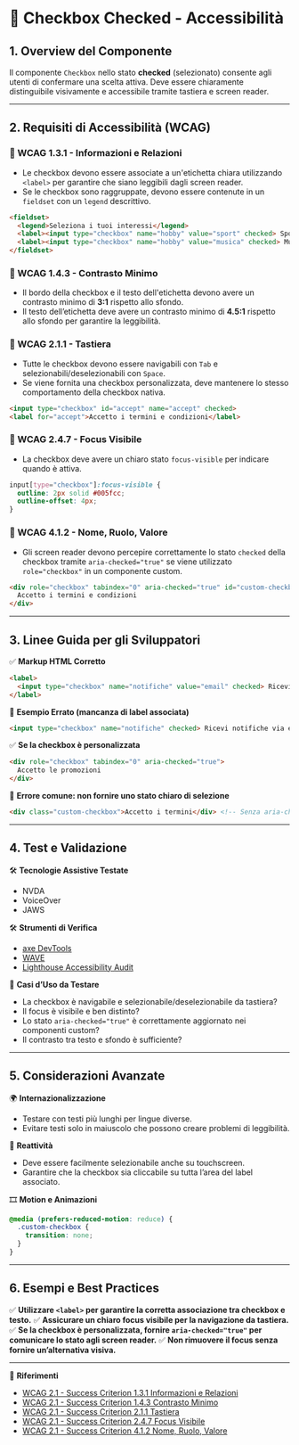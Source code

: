 # 📌 Checkbox Checked - Accessibilità

## 1. Overview del Componente
Il componente `Checkbox` nello stato **checked** (selezionato) consente agli utenti di confermare una scelta attiva. Deve essere chiaramente distinguibile visivamente e accessibile tramite tastiera e screen reader.

---

## 2. Requisiti di Accessibilità (WCAG)

### 🔹 WCAG 1.3.1 - Informazioni e Relazioni
- Le checkbox devono essere associate a un'etichetta chiara utilizzando `<label>` per garantire che siano leggibili dagli screen reader.
- Se le checkbox sono raggruppate, devono essere contenute in un `fieldset` con un `legend` descrittivo.

```html
<fieldset>
  <legend>Seleziona i tuoi interessi</legend>
  <label><input type="checkbox" name="hobby" value="sport" checked> Sport</label>
  <label><input type="checkbox" name="hobby" value="musica" checked> Musica</label>
</fieldset>
```

### 🔹 WCAG 1.4.3 - Contrasto Minimo
- Il bordo della checkbox e il testo dell'etichetta devono avere un contrasto minimo di **3:1** rispetto allo sfondo.
- Il testo dell’etichetta deve avere un contrasto minimo di **4.5:1** rispetto allo sfondo per garantire la leggibilità.

### 🔹 WCAG 2.1.1 - Tastiera
- Tutte le checkbox devono essere navigabili con `Tab` e selezionabili/deselezionabili con `Space`.
- Se viene fornita una checkbox personalizzata, deve mantenere lo stesso comportamento della checkbox nativa.

```html
<input type="checkbox" id="accept" name="accept" checked>
<label for="accept">Accetto i termini e condizioni</label>
```

### 🔹 WCAG 2.4.7 - Focus Visibile
- La checkbox deve avere un chiaro stato `focus-visible` per indicare quando è attiva.

```css
input[type="checkbox"]:focus-visible {
  outline: 2px solid #005fcc;
  outline-offset: 4px;
}
```

### 🔹 WCAG 4.1.2 - Nome, Ruolo, Valore
- Gli screen reader devono percepire correttamente lo stato `checked` della checkbox tramite `aria-checked="true"` se viene utilizzato `role="checkbox"` in un componente custom.

```html
<div role="checkbox" tabindex="0" aria-checked="true" id="custom-checkbox">
  Accetto i termini e condizioni
</div>
```

---

## 3. Linee Guida per gli Sviluppatori

✅ **Markup HTML Corretto**
```html
<label>
  <input type="checkbox" name="notifiche" value="email" checked> Ricevi notifiche via email
</label>
```

🚫 **Esempio Errato (mancanza di label associata)**
```html
<input type="checkbox" name="notifiche" checked> Ricevi notifiche via email <!-- Non associato correttamente -->
```

✅ **Se la checkbox è personalizzata**
```html
<div role="checkbox" tabindex="0" aria-checked="true">
  Accetto le promozioni
</div>
```

🚫 **Errore comune: non fornire uno stato chiaro di selezione**
```html
<div class="custom-checkbox">Accetto i termini</div> <!-- Senza aria-checked -->
```

---

## 4. Test e Validazione

🛠 **Tecnologie Assistive Testate**
- NVDA
- VoiceOver
- JAWS

🛠 **Strumenti di Verifica**
- [axe DevTools](https://www.deque.com/axe/)
- [WAVE](https://wave.webaim.org/)
- [Lighthouse Accessibility Audit](https://developers.google.com/web/tools/lighthouse/)

🎯 **Casi d’Uso da Testare**
- La checkbox è navigabile e selezionabile/deselezionabile da tastiera?
- Il focus è visibile e ben distinto?
- Lo stato `aria-checked="true"` è correttamente aggiornato nei componenti custom?
- Il contrasto tra testo e sfondo è sufficiente?

---

## 5. Considerazioni Avanzate

🌍 **Internazionalizzazione**
- Testare con testi più lunghi per lingue diverse.
- Evitare testi solo in maiuscolo che possono creare problemi di leggibilità.

📱 **Reattività**
- Deve essere facilmente selezionabile anche su touchscreen.
- Garantire che la checkbox sia cliccabile su tutta l’area del label associato.

🎞 **Motion e Animazioni**
```css
@media (prefers-reduced-motion: reduce) {
  .custom-checkbox {
    transition: none;
  }
}
```

---

## 6. Esempi e Best Practices
✅ **Utilizzare `<label>` per garantire la corretta associazione tra checkbox e testo.**
✅ **Assicurare un chiaro focus visibile per la navigazione da tastiera.**
✅ **Se la checkbox è personalizzata, fornire `aria-checked="true"` per comunicare lo stato agli screen reader.**
✅ **Non rimuovere il focus senza fornire un’alternativa visiva.**

---

📌 **Riferimenti**
- [WCAG 2.1 - Success Criterion 1.3.1 Informazioni e Relazioni](https://www.w3.org/TR/WCAG21/#info-and-relationships)
- [WCAG 2.1 - Success Criterion 1.4.3 Contrasto Minimo](https://www.w3.org/TR/WCAG21/#contrast-minimum)
- [WCAG 2.1 - Success Criterion 2.1.1 Tastiera](https://www.w3.org/TR/WCAG21/#keyboard)
- [WCAG 2.1 - Success Criterion 2.4.7 Focus Visibile](https://www.w3.org/TR/WCAG21/#focus-visible)
- [WCAG 2.1 - Success Criterion 4.1.2 Nome, Ruolo, Valore](https://www.w3.org/TR/WCAG21/#name-role-value)